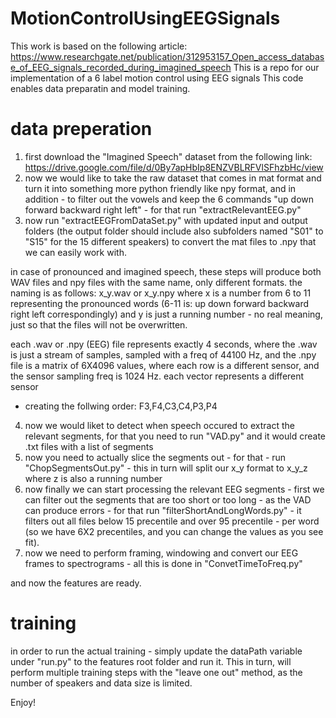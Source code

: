# MotionControlUsingEEGSignals
This work is based on the following article:
https://www.researchgate.net/publication/312953157_Open_access_database_of_EEG_signals_recorded_during_imagined_speech
This is a repo for our implementation of a 6 label motion control using EEG signals
This code enables data preparatin and model training.
# data preperation

1) first download the "Imagined Speech" dataset from the following link:
https://drive.google.com/file/d/0By7apHbIp8ENZVBLRFVlSFhzbHc/view
2) now we would like to take the raw dataset that comes in mat format and turn it into something more python friendly like npy format, and in addition - 
to filter out the vowels and keep the 6 commands "up down forward backward right left" - for that run "extractRelevantEEG.py" 
3) now run "extractEEGFromDataSet.py" with updated input and output folders 
(the output folder should include also subfolders named "S01" to "S15" for the 15 different speakers)
to convert the mat files to .npy that we can easily work with.

in case of pronounced and imagined speech, 
these steps will produce both WAV files and npy files with the same name, only different formats.
the naming is as follows:
x_y.wav
or
x_y.npy
where x is a number from 6 to 11 representing the pronounced words (6-11 is: up down forward backward right left correspondingly)
and y is just a running number - no real meaning, just so that the files will not be overwritten.

each .wav or .npy (EEG) file represents exactly 4 seconds, 
where the .wav is just a stream of samples, sampled with a freq of 44100 Hz,
and the .npy file is a matrix of 6X4096 values, 
where each row is a different sensor, and the sensor sampling freq is 1024 Hz.
each vector represents a different sensor 
- creating the follwing order: F3,F4,C3,C4,P3,P4

4) now we would liket to detect when speech occured to extract the relevant segments, for that you need to run "VAD.py" 
and it would create .txt files with a list of segments
5) now you need to actually slice the segments out - for that - run "ChopSegmentsOut.py" - 
this in turn will split our x_y format to x_y_z where z is also a running number
6) now finally we can start processing the relevant EEG segments - 
first we can filter out the segments that are too short or too long - as the VAD can produce errors -
for that run "filterShortAndLongWords.py" - 
it filters out all files below 15 precentile and over 95 precentile - per word 
(so we have 6X2 precentiles, and you can change the values as you see fit).
7) now we need to perform framing, windowing and convert our EEG frames to spectrograms - all this is done in "ConvetTimeToFreq.py"

and now the features are ready.

# training

in order to run the actual training - simply update the dataPath variable under "run.py" to the features root folder and run it.
This in turn, will perform multiple training steps with the "leave one out" method, as the number of speakers and data size is limited.

Enjoy!
